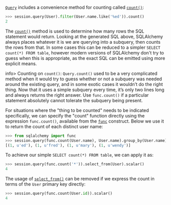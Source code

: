 [`Query`](http://docs.sqlalchemy.org/query.html#sqlalchemy.orm.query.Query "sqlalchemy.orm.query.Query") includes a convenience method for counting called [`count()`](http://docs.sqlalchemy.org/query.html#sqlalchemy.orm.query.Query.count "sqlalchemy.orm.query.Query.count"):
    
```python    
>>> session.query(User).filter(User.name.like('%ed')).count()
2
```

The [`count()`](http://docs.sqlalchemy.org/query.html#sqlalchemy.orm.query.Query.count "sqlalchemy.orm.query.Query.count") method is used to determine how many rows the SQL statement would return. Looking at the generated SQL above, SQLAlchemy always places whatever it is we are querying into a subquery, then counts the rows from that. In some cases this can be reduced to a simpler `SELECT count(*) FROM table`, however modern versions of SQLAlchemy don't try to guess when this is appropriate, as the exact SQL can be emitted using more explicit means.

info> Counting on `count()`:
`Query.count()` used to be a very complicated method when it would try to guess whether or not a subquery was needed around the existing query, and in some exotic cases it wouldn’t do the right thing. Now that it uses a simple subquery every time, it’s only two lines long and always returns the right answer. Use `func.count()` if a particular statement absolutely cannot tolerate the subquery being present.

For situations where the "thing to be counted" needs to be indicated specifically, we can specify the "count" function directly using the expression `func.count()`, available from the [`func`](http://docs.sqlalchemy.org/core/sqlelement.html#sqlalchemy.sql.expression.func "sqlalchemy.sql.expression.func") construct. Below we use it to return the count of each distinct user name:
    
```python    
>>> from sqlalchemy import func
>>> session.query(func.count(User.name), User.name).group_by(User.name).all()
[(1, u'ed'), (1, u'fred'), (1, u'mary'), (1, u'wendy')]
```

To achieve our simple `SELECT count(*) FROM table`, we can apply it as:
    
```python    
>>> session.query(func.count('*')).select_from(User).scalar()
4
```

The usage of [`select_from()`](http://docs.sqlalchemy.org/query.html#sqlalchemy.orm.query.Query.select_from "sqlalchemy.orm.query.Query.select_from") can be removed if we express the count in terms of the `User` primary key directly:
    
```python    
>>> session.query(func.count(User.id)).scalar()
4
```
